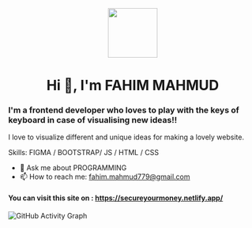 <div id="header" align="center">
  <img src="https://media.giphy.com/media/M9gbBd9nbDrOTu1Mqx/giphy.gif" width="100"/>
</div>
<h1 align="center">Hi 👋, I'm FAHIM MAHMUD</h1>
<h3 align="start">I'm a frontend developer who loves to play with the keys of keyboard in case of visualising new ideas!!</h3>
I love to visualize different and unique ideas for making a lovely website.   

Skills: FIGMA / BOOTSTRAP/ JS / HTML / CSS

- 💬 Ask me about PROGRAMMING 
- 📫 How to reach me: fahim.mahmud779@gmail.com 
#### You can visit this site on : https://secureyourmoney.netlify.app/

![GitHub Activity Graph](https://activity-graph.herokuapp.com/graph?username=fahim-mahmud79)  


